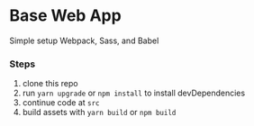 # Base Web App  
Simple setup Webpack, Sass, and Babel

### Steps
1. clone this repo
2. run `yarn upgrade` or `npm install` to install devDependencies
3. continue code at `src`
4. build assets with `yarn build` or `npm build`